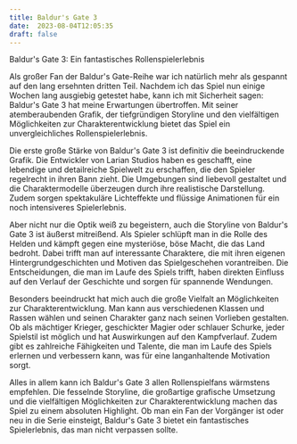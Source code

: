 ```yaml
---
title: Baldur's Gate 3
date:  2023-08-04T12:05:35
draft: false
---
```


Baldur's Gate 3: Ein fantastisches Rollenspielerlebnis

Als großer Fan der Baldur's Gate-Reihe war ich natürlich mehr als gespannt auf den lang ersehnten dritten Teil. Nachdem ich das Spiel nun einige Wochen lang ausgiebig getestet habe, kann ich mit Sicherheit sagen: Baldur's Gate 3 hat meine Erwartungen übertroffen. Mit seiner atemberaubenden Grafik, der tiefgründigen Storyline und den vielfältigen Möglichkeiten zur Charakterentwicklung bietet das Spiel ein unvergleichliches Rollenspielerlebnis.

Die erste große Stärke von Baldur's Gate 3 ist definitiv die beeindruckende Grafik. Die Entwickler von Larian Studios haben es geschafft, eine lebendige und detailreiche Spielwelt zu erschaffen, die den Spieler regelrecht in ihren Bann zieht. Die Umgebungen sind liebevoll gestaltet und die Charaktermodelle überzeugen durch ihre realistische Darstellung. Zudem sorgen spektakuläre Lichteffekte und flüssige Animationen für ein noch intensiveres Spielerlebnis.

Aber nicht nur die Optik weiß zu begeistern, auch die Storyline von Baldur's Gate 3 ist äußerst mitreißend. Als Spieler schlüpft man in die Rolle des Helden und kämpft gegen eine mysteriöse, böse Macht, die das Land bedroht. Dabei trifft man auf interessante Charaktere, die mit ihren eigenen Hintergrundgeschichten und Motiven das Spielgeschehen vorantreiben. Die Entscheidungen, die man im Laufe des Spiels trifft, haben direkten Einfluss auf den Verlauf der Geschichte und sorgen für spannende Wendungen.

Besonders beeindruckt hat mich auch die große Vielfalt an Möglichkeiten zur Charakterentwicklung. Man kann aus verschiedenen Klassen und Rassen wählen und seinen Charakter ganz nach seinen Vorlieben gestalten. Ob als mächtiger Krieger, geschickter Magier oder schlauer Schurke, jeder Spielstil ist möglich und hat Auswirkungen auf den Kampfverlauf. Zudem gibt es zahlreiche Fähigkeiten und Talente, die man im Laufe des Spiels erlernen und verbessern kann, was für eine langanhaltende Motivation sorgt.

Alles in allem kann ich Baldur's Gate 3 allen Rollenspielfans wärmstens empfehlen. Die fesselnde Storyline, die großartige grafische Umsetzung und die vielfältigen Möglichkeiten zur Charakterentwicklung machen das Spiel zu einem absoluten Highlight. Ob man ein Fan der Vorgänger ist oder neu in die Serie einsteigt, Baldur's Gate 3 bietet ein fantastisches Spielerlebnis, das man nicht verpassen sollte.